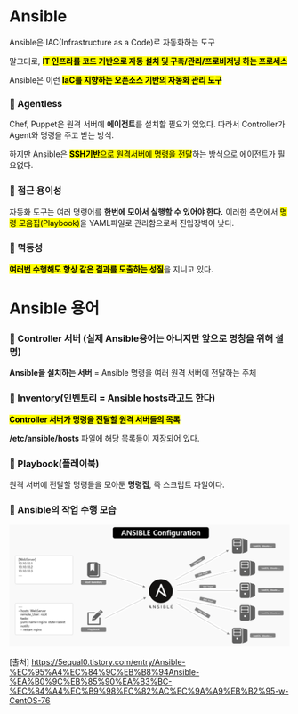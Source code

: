 # Ansible

Ansible은 IAC(Infrastructure as a Code)로 자동화하는 도구

말그대로, <mark>**IT 인프라를 코드 기반으로 자동 설치 및 구축/관리/프로비저닝 하는 프로세스**</mark>

Ansible은 이런 <mark>**IaC를 지향하는 오픈소스 기반의 자동화 관리 도구**</mark>

### 🔸 Agentless

Chef, Puppet은 원격 서버에 **에이전트**를 설치할 필요가 있었다. 
따라서 Controller가 Agent와 명령을 주고 받는 방식.

하지만 Ansible은 <mark>**SSH기반**으로 원격서버에 명령을 전달</mark>하는 방식으로 에이전트가 필요없다.

### 🔸 접근 용이성

자동화 도구는 여러 명령어를 **한번에 모아서 실행할 수 있어야 한다.**
이러한 측면에서 <mark>명령 모음집(Playbook)</mark>을 YAML파일로 관리함으로써 진입장벽이 낮다.

### 🔸 멱등성

<mark>**여러번 수행해도 항상 같은 결과를 도출하는 성질**</mark>을 지니고 있다.


# Ansible 용어

### 🔸 Controller 서버 (실제 Ansible용어는 아니지만 앞으로 명칭을 위해 설명)

**Ansible을 설치하는 서버** = Ansible 명령을 여러 원격 서버에 전달하는 주체

### 🔸 Inventory(인벤토리 = Ansible hosts라고도 한다)

<mark>**Controller 서버가 명령을 전달할 원격 서버들의 목록**</mark>

**/etc/ansible/hosts** 파일에 해당 목록들이 저장되어 있다.

### 🔸 Playbook(플레이북)

원격 서버에 전달할 명령들을 모아둔 **명령집**, 즉 스크립트 파일이다.

### 🔸 Ansible의 작업 수행 모습
![Ansible Configuration](./img/Ansible%20Configuration.png)

[출처] https://5equal0.tistory.com/entry/Ansible-%EC%95%A4%EC%84%9C%EB%B8%94Ansible-%EA%B0%9C%EB%85%90%EA%B3%BC-%EC%84%A4%EC%B9%98%EC%82%AC%EC%9A%A9%EB%B2%95-w-CentOS-76


